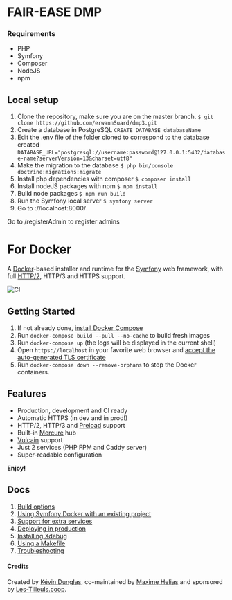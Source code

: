 # FAIR-EASE DMP
### Requirements 
- PHP
- Symfony
- Composer
- NodeJS
- npm
## Local setup
1. Clone the repository, make sure you are on the master branch. 
`$ git clone https://github.com/erwannSuard/dmp3.git`
2. Create a database in PostgreSQL
`CREATE DATABASE databaseName`
3. Edit the .env file of the folder cloned to correspond to the database created `DATABASE_URL="postgresql://username:password@127.0.0.1:5432/database-name?serverVersion=13&charset=utf8"` 
4. Make the migration to the database
`$ php bin/console doctrine:migrations:migrate`
5. Install php dependencies with composer
`$ composer install`
6. Install nodeJS packages with npm
`$ npm install`
7.  Build node packages
`$ npm run build`
8.  Run the Symfony local server
`$ symfony server`
9. Go to ://localhost:8000/

Go to /registerAdmin to register admins

# For Docker 

A [Docker](https://www.docker.com/)-based installer and runtime for the [Symfony](https://symfony.com) web framework, with full [HTTP/2](https://symfony.com/doc/current/weblink.html), HTTP/3 and HTTPS support.

![CI](https://github.com/dunglas/symfony-docker/workflows/CI/badge.svg)

## Getting Started

1. If not already done, [install Docker Compose](https://docs.docker.com/compose/install/)
2. Run `docker-compose build --pull --no-cache` to build fresh images
3. Run `docker-compose up` (the logs will be displayed in the current shell)
4. Open `https://localhost` in your favorite web browser and [accept the auto-generated TLS certificate](https://stackoverflow.com/a/15076602/1352334)
5. Run `docker-compose down --remove-orphans` to stop the Docker containers.

## Features

* Production, development and CI ready
* Automatic HTTPS (in dev and in prod!)
* HTTP/2, HTTP/3 and [Preload](https://symfony.com/doc/current/web_link.html) support
* Built-in [Mercure](https://symfony.com/doc/current/mercure.html) hub
* [Vulcain](https://vulcain.rocks) support
* Just 2 services (PHP FPM and Caddy server)
* Super-readable configuration

**Enjoy!**

## Docs

1. [Build options](docs/build.md)
2. [Using Symfony Docker with an existing project](docs/existing-project.md)
3. [Support for extra services](docs/extra-services.md)
4. [Deploying in production](docs/production.md)
5. [Installing Xdebug](docs/xdebug.md)
6. [Using a Makefile](docs/makefile.md)
7. [Troubleshooting](docs/troubleshooting.md)

#### Credits

Created by [Kévin Dunglas](https://dunglas.fr), co-maintained by [Maxime Helias](https://twitter.com/maxhelias) and sponsored by [Les-Tilleuls.coop](https://les-tilleuls.coop).

